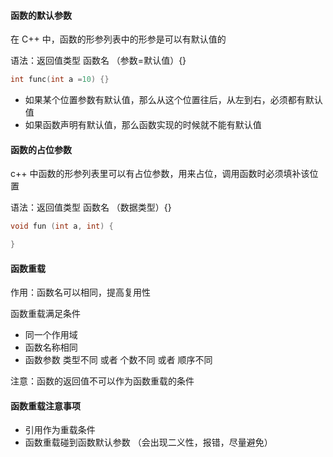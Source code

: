#### 函数的默认参数

在 C++ 中，函数的形参列表中的形参是可以有默认值的

语法：返回值类型 函数名 （参数=默认值）{}

```c++
int func(int a =10) {}
```

* 如果某个位置参数有默认值，那么从这个位置往后，从左到右，必须都有默认值
* 如果函数声明有默认值，那么函数实现的时候就不能有默认值

#### 函数的占位参数

c++ 中函数的形参列表里可以有占位参数，用来占位，调用函数时必须填补该位置

语法：返回值类型 函数名 （数据类型）{}

```c++
void fun (int a, int) {

}
```

#### 函数重载

作用：函数名可以相同，提高复用性

函数重载满足条件

* 同一个作用域
* 函数名称相同
* 函数参数 类型不同 或者 个数不同 或者 顺序不同

注意：函数的返回值不可以作为函数重载的条件

#### 函数重载注意事项

* 引用作为重载条件
* 函数重载碰到函数默认参数 （会出现二义性，报错，尽量避免）

